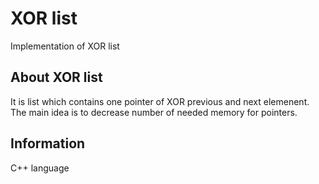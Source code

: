 # XOR list

Implementation of XOR list

## About XOR list

It is list which contains one pointer of XOR previous and next elemenent. The main idea is to decrease number of needed memory for pointers.

## Information

C++ language
